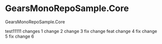 # GearsMonoRepoSample.Core
GearsMonoRepoSample.Core

test11111
changes 1
change 2
change 3
fix change
feat change 4
fix change 5
fix change 6
